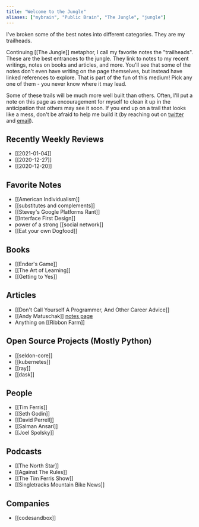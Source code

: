 ```yaml
---
title: "Welcome to the Jungle"
aliases: ["mybrain", "Public Brain", "The Jungle", "jungle"]
---
```


I've broken some of the best notes into different categories. They are my trailheads.  

Continuing [[The Jungle]] metaphor, I call my favorite notes the "trailheads". These are the best entrances to the jungle. They link to notes to my recent writings, notes on books and articles, and more. You'll see that some of the notes don't even have writing on the page themselves, but instead have linked references to explore. That is part of the fun of this medium! 
Pick any one of them - you never know where it may lead. 

Some of these trails will be much more well built than others. Often, I'll put a note on this page as encouragement for myself to clean it up in the anticipation that others may see it soon. If you end up on a trail that looks like a mess, don't be afraid to help me build it (by reaching out on [twitter](http://twitter.com/nicktorba) and [email](mailto:nicholastorba@gmail.com)). 

## Recently Weekly Reviews
* [[2021-01-04]]
* [[2020-12-27]]
* [[2020-12-20]]

## Favorite Notes 
* [[American Individualism]]
* [[substitutes and complements]]
* [[Stevey's Google Platforms Rant]]
* [[Interface First Design]]
* power of a strong [[social network]]
* [[Eat your own Dogfood]]

## Books 
* [[Ender's Game]]
* [[The Art of Learning]]
* [[Getting to Yes]]

## Articles 
* [[Don't Call Yourself A Programmer, And Other Career Advice]]
* [[Andy Matuschak]] [notes page](https://notes.andymatuschak.org/About_these_notes)
* Anything on [[Ribbon Farm]]

## Open Source Projects (Mostly Python)
* [[seldon-core]]
* [[kubernetes]]
* [[ray]]
* [[dask]]

## People 
* [[Tim Ferris]]
* [[Seth Godin]]
* [[David Perrell]]
* [[Salman Ansari]]
* [[Joel Spolsky]]

## Podcasts
* [[The North Star]]
* [[Against The Rules]]
* [[The Tim Ferris Show]]
* [[Singletracks Mountain Bike News]]

## Companies 
* [[codesandbox]]